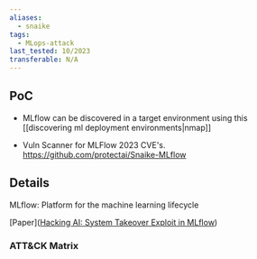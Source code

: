 ```yaml
---
aliases:
  - snaike
tags:
  - MLops-attack
last_tested: 10/2023
transferable: N/A
---
```



## **PoC**
- MLflow can be discovered in a target environment using this [[discovering ml deployment environments|nmap]] 

- Vuln Scanner for MLFlow 2023 CVE's.
https://github.com/protectai/Snaike-MLflow 


## **Details**
MLflow: Platform for the machine learning lifecycle

[Paper]([Hacking AI: System Takeover Exploit in MLflow](https://protectai.com/blog/hacking-ai-system-takeover-exploit-in-mlflow)) 
### ATT&CK Matrix